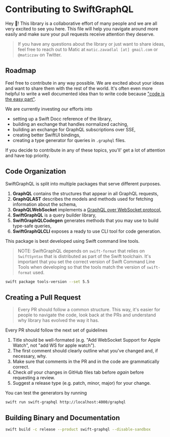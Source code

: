 # Contributing to SwiftGraphQL

Hey :wave:! This library is a collaborative effort of many people and we are all very excited to see you here. This file will help you navigate around more easily and make sure your pull requests receive attention they deserve.

> If you have any questions about the library or just want to share ideas, feel free to reach out to Matic at `matic.zavadlal [at] gmail.com` or `@maticzav` on Twitter.


## Roadmap

Feel free to contribute in any way possible. We are excited about your ideas and want to share them with the rest of the world. It's often even more helpful to write a well documented idea than to write code because ["code is the easy part"](https://www.youtube.com/watch?v=DSjbTC-hvqQ).

We are currently investing our efforts into

- setting up a Swift Docc reference of the library,
- building an exchange that handles normalized caching,
- building an exchange for GraphQL subscriptions over SSE,
- creating better SwiftUI bindings,
- creating a type generator for queries in `.graphql` files.

If you decide to contribute in any of these topics, you'll' get a lot of attention and have top priority.


## Code Organization

SwiftGraphQL is split into multiple packages that serve different purposes.

1. **GraphQL** contains the structures that appear in all GraphQL requests,
1. **GraphQLAST** describes the models and methods used for fetching information about the schema,
1. **GraphQLWebSocket** implements a [GraphQL over WebSocket protocol](https://github.com/enisdenjo/graphql-ws),
1. **SwiftGraphQL** is a query builder library,
1. **SwiftGraphQLCodegen** generates methods that you may use to build type-safe queries,
1. **SwiftGraphQLCLI** exposes a ready to use CLI tool for code generation.

This package is best developed using Swift command line tools.

> NOTE: SwiftGraphQL depends on `swift-format` that relies on `SwiftSyntax` that is distributed as part of the Swift toolchain. It's important that you set the correct version of Swift Command Line Tools when developing so that the tools match the version of `swift-format` used.

```sh
swift package tools-version --set 5.5
```


## Creating a Pull Request

> Every PR should follow a common structure. This way, it's easier for people to navigate the code, look back at the PRs and understand why library has evolved the way it has.

Every PR should follow the next set of guidelines

1. Title should be well-formated (e.g. "Add WebSocket Support for Apple Watch", not "add WS for apple watch").
1. The first comment should clearly outline what you've changed and, if necessary, why.
1. Make sure that comments in the PR and in the code are grammatically correct.
1. Check _all_ your changes in GitHub files tab before _again_ before requesting a review.
1. Suggest a release type (e.g. patch, minor, major) for your change.

You can test the generators by running

```
swift run swift-graphql http://localhost:4000/graphql
```


## Building Binary and Documentation

```sh
swift build -c release --product swift-graphql --disable-sandbox
```
